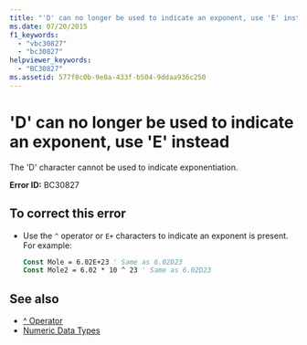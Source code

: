 ```yaml
---
title: "'D' can no longer be used to indicate an exponent, use 'E' instead"
ms.date: 07/20/2015
f1_keywords: 
  - "vbc30827"
  - "bc30827"
helpviewer_keywords: 
  - "BC30827"
ms.assetid: 577f8c0b-9e8a-433f-b504-9ddaa936c250
---
```

# 'D' can no longer be used to indicate an exponent, use 'E' instead
The 'D' character cannot be used to indicate exponentiation.  
  
 **Error ID:** BC30827  
  
## To correct this error  
  
- Use the `^` operator or `E+` characters to indicate an exponent is present. For example:  
  
    ```vb  
    Const Mole = 6.02E+23 ' Same as 6.02D23  
    Const Mole2 = 6.02 * 10 ^ 23 ' Same as 6.02D23  
    ```  
  
## See also

- [^ Operator](../../visual-basic/language-reference/operators/exponentiation-operator.md)
- [Numeric Data Types](../../visual-basic/programming-guide/language-features/data-types/numeric-data-types.md)
